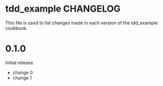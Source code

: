 # tdd_example CHANGELOG

This file is used to list changes made in each version of the tdd_example cookbook.

# 0.1.0

Initial release.

- change 0
- change 1

